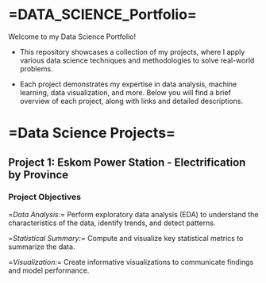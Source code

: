 # =DATA_SCIENCE_Portfolio=


Welcome to my Data Science Portfolio! 

- This repository showcases a collection of my projects, where I apply various data science techniques and methodologies to solve real-world problems. 

- Each project demonstrates my expertise in data analysis, machine learning, data visualization, and more. Below you will find a brief overview of each project, along with links and detailed descriptions.

# =Data Science Projects=
## Project 1: Eskom Power Station - Electrification by Province
### Project Objectives

=*Data Analysis:*= Perform exploratory data analysis (EDA) to understand the characteristics of the data, identify trends, and detect patterns.

=*Statistical Summary:*= Compute and visualize key statistical metrics to summarize the data.

=*Visualization:*= Create informative visualizations to communicate findings and model performance.

